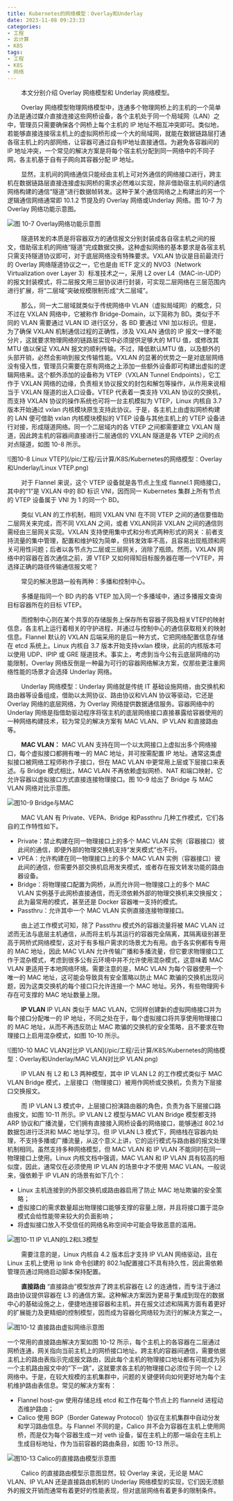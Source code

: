```yaml
---
title: Kubernetes的网络模型：Overlay和Underlay
date: 2023-11-08 09:23:33
categories: 
- 工程
- 云计算
- K8S
tags:
- 工程
- K8S
- 网络
---
```


&ensp;&ensp;&ensp;&ensp; 本文分别介绍 Overlay 网络模型和 Underlay 网络模型。

&ensp;&ensp;&ensp;&ensp; Overlay 网络模型物理网络模型中，连通多个物理网桥上的主机的一个简单办法是通过媒介直接连接这些网桥设备，各个主机处于同一个局域网（LAN）之中，管理员只需要确保各个网桥上每个主机的 IP 地址不相互冲突即可。类似地，若能够直接连接宿主机上的虚拟网桥形成一个大的局域网，就能在数据链路层打通各宿主机上的内部网络，让容器可通过自有IP地址直接通信。为避免各容器间的 IP 地址冲突，一个常见的解决方案是将每个宿主机分配到同一网络中的不同子网，各主机基于自有子网向其容器分配 IP 地址。

&ensp;&ensp;&ensp;&ensp; 显然，主机间的网络通信只能经由主机上可对外通信的网络接口进行，跨主机在数据链路层直接连接虚拟网桥的需求必然难以实现，除非借助宿主机间的通信网络构建的通信“隧道”进行数据帧转发。这种于某个通信网络之上构建出的另一个逻辑通信网络通常即 10.1.2 节提及的 Overlay 网络或Underlay 网络。图 10-7 为 Overlay 网络功能示意图。

![图 10-7 Overlay网络功能示意图](/pic/工程/云计算/K8S/Kubernetes的网络模型：Overlay和Underlay/overlay网络模型.png)

&ensp;&ensp;&ensp;&ensp; 隧道转发的本质是将容器双方的通信报文分别封装成各自宿主机之间的报文，借助宿主机的网络“隧道”完成数据交换。这种虚拟网络的基本要求是各宿主机只需支持隧道协议即可，对于底层网络没有特殊要求。VXLAN 协议是目前最流行的 Overlay 网络隧道协议之一，它也是由 IETF 定义的 NVO3（Network Virtualization over Layer 3）标准技术之一，采用 L2 over L4（MAC-in-UDP）的报文封装模式，将二层报文用三层协议进行封装，可实现二层网络在三层范围内进行扩展，将“二层域”突破规模限制形成“大二层域”。

&ensp;&ensp;&ensp;&ensp; 那么，同一大二层域就类似于传统网络中 VLAN（虚拟局域网）的概念，只不过在 VXLAN 网络中，它被称作 Bridge-Domain，以下简称为 BD。类似于不同的 VLAN 需要通过 VLAN ID 进行区分，各 BD 要通过 VNI 加以标识。但是，为了确保 VXLAN 机制通信过程的正确性，涉及 VXLAN 通信的 IP 报文一律不能分片，这就要求物理网络的链路层实现中必须提供足够大的 MTU 值，或修改其 MTU 值以保证 VXLAN 报文的顺利传输。不过，降低默认MTU 值，以及额外的头部开销，必然会影响到报文传输性能。VXLAN 的显著的优势之一是对底层网络没有侵入性，管理员只需要在原有网络之上添加一些额外设备即可构建出虚拟的逻辑网络来。这个额外添加的设备称为 VTEP（VXLAN Tunnel Endpoints），它工作于 VXLAN 网络的边缘，负责相关协议报文的封包和解包等操作，从作用来说相当于 VXLAN 隧道的出入口设备。VTEP 代表着一类支持 VXLAN 协议的交换机，而支持 VXLAN 协议的操作系统也可将一台主机模拟为 VTEP，Linux 内核自 3.7 版本开始通过 vxlan 内核模块原生支持此协议。于是，各主机上由虚拟网桥构建的 LAN 便可借助 vxlan 内核模块模拟的 VTEP 设备与其他主机上的 VTEP 设备进行对接，形成隧道网络。同一个二层域内的各 VTEP 之间都需要建立 VXLAN 隧道，因此跨主机的容器间直接进行二层通信的 VXLAN 隧道是各 VTEP 之间的点对点隧道，如图 10-8 所示。

![图10-8 Linux VTEP](/pic/工程/云计算/K8S/Kubernetes的网络模型：Overlay和Underlay/Linux VTEP.png)

&ensp;&ensp;&ensp;&ensp; 对于 Flannel 来说，这个 VTEP 设备就是各节点上生成 flannel.1 网络接口，其中的“1”是 VXLAN 中的 BD 标识 VNI，因而同一 Kubernetes 集群上所有节点的 VTEP 设备属于 VNI 为 1 的同一个 BD。

&ensp;&ensp;&ensp;&ensp; 类似 VLAN 的工作机制，相同 VXLAN VNI 在不同 VTEP 之间的通信要借助二层网关来完成，而不同 VXLAN 之间，或者 VXLAN同非 VXLAN 之间的通信则需经由三层网关实现。VXLAN 支持使用集中式和分布式两种形式的网关：前者支持流量的集中管理，配置和维护较为简单，但转发效率不高，且容易出现瓶颈和网关可用性问题；后者以各节点为二层或三层网关，消除了瓶颈。然而，VXLAN 网络中的容器在首次通信之前，源 VTEP 又如何得知目标服务器在哪一个VTEP，并选择正确的路径传输通信报文呢？

&ensp;&ensp;&ensp;&ensp; 常见的解决思路一般有两种：多播和控制中心。

&ensp;&ensp;&ensp;&ensp; 多播是指同一个 BD 内的各 VTEP 加入同一个多播域中，通过多播报文查询目标容器所在的目标 VTEP。

&ensp;&ensp;&ensp;&ensp; 而控制中心则在某个共享的存储服务上保存所有容器子网及相关VTEP的映射信息，各主机上运行着相关的守护进程，并通过与控制中心的通信获取相关的映射信息。Flannel 默认的 VXLAN 后端采用的是后一种方式，它把网络配置信息存储在 etcd 系统上。Linux 内核自 3.7 版本开始支持vxlan 模块，此前的内核版本可以使用 UDP、IPIP 或 GRE 隧道技术。事实上，考虑到当今公有云底层网络的功能限制，Overlay 网络反倒是一种最为可行的容器网络解决方案，仅那些更注重网络性能的场景才会选择 Underlay 网络。

&ensp;&ensp;&ensp;&ensp; Underlay 网络模型：Underlay 网络就是传统 IT 基础设施网络，由交换机和路由器等设备组成，借助以太网协议、路由协议和VLAN 协议等驱动，它还是 Overlay 网络的底层网络，为 Overlay 网络提供数据通信服务。容器网络中的 Underlay 网络是指借助驱动程序将宿主机的底层网络接口直接暴露给容器使用的一种网络构建技术，较为常见的解决方案有 MAC VLAN、IP VLAN 和直接路由等。

 &ensp;&ensp;&ensp;&ensp; __MAC VLAN：__ MAC VLAN 支持在同一个以太网接口上虚拟出多个网络接口，每个虚拟接口都拥有唯一的 MAC 地址，并可按需配置 IP 地址。通常这类虚拟接口被网络工程师称作子接口，但在 MAC VLAN 中更常用上层或下层接口来表述。与 Bridge 模式相比，MAC VLAN 不再依赖虚拟网桥、NAT 和端口映射，它允许容器以虚拟接口方式直接连接物理接口。图 10-9 给出了 Bridge 与 MAC VLAN 网络对比示意图。

 ![图10-9 Bridge与MAC](/pic/工程/云计算/K8S/Kubernetes的网络模型：Overlay和Underlay/Bridge与MAC.webp)

 &ensp;&ensp;&ensp;&ensp; MAC VLAN 有 Private、VEPA、Bridge 和Passthru 几种工作模式，它们各自的工作特性如下。

* Private：禁止构建在同一物理接口上的多个 MAC VLAN 实例（容器接口）彼此间的通信，即便外部的物理交换机支持“发夹模式”也不行。
* VPEA：允许构建在同一物理接口上的多个 MAC VLAN 实例（容器接口）彼此间的通信，但需要外部交换机启用发夹模式，或者存在报文转发功能的路由器设备。
* Bridge：将物理接口配置为网桥，从而允许同一物理接口上的多个 MAC VLAN 实例基于此网桥直接通信，而无须依赖外部的物理交换机来交换报文；此为最常用的模式，甚至还是 Docker 容器唯一支持的模式。
* Passthru：允许其中一个 MAC VLAN 实例直接连接物理接口。

&ensp;&ensp;&ensp;&ensp; 由上述工作模式可知，除了 Passthru 模式外的容器流量将被 MAC VLAN 过滤而无法与底层主机通信，从而将主机与其运行的容器完全隔离，其隔离级别甚至高于网桥式网络模型，这对于有多租户需求的场景尤为有用。由于各实例都有专用的 MAC 地址，因此 MAC VLAN 允许传输广播和多播流量，但它要求物理接口工作于混杂模式，考虑到很多公有云环境中并不允许使用混杂模式，这意味着 MAC VLAN 更适用于本地网络环境。需要注意的是，MAC VLAN 为每个容器使用一个唯一的 MAC 地址，这可能会导致具有安全策略以防止 MAC 欺骗的交换机出现问题，因为这类交换机的每个接口只允许连接一个 MAC 地址。另外，有些物理网卡存在可支撑的 MAC 地址数量上限。

 &ensp;&ensp;&ensp;&ensp; __IP VLAN__ IP VLAN 类似于 MAC VLAN，它同样创建新的虚拟网络接口并为每个接口分配唯一的 IP 地址，不同之处在于，每个虚拟接口将共享使用物理接口的 MAC 地址，从而不再违反防止 MAC 欺骗的交换机的安全策略，且不要求在物理接口上启用混杂模式，如图 10-10 所示。

![图10-10 MAC VLAN对比IP VLAN](/pic/工程/云计算/K8S/Kubernetes的网络模型：Overlay和Underlay/MAC VLAN对比IP VLAN.png)

&ensp;&ensp;&ensp;&ensp; IP VLAN 有 L2 和 L3 两种模型，其中 IP VLAN L2 的工作模式类似于 MAC VLAN Bridge 模式，上层接口（物理接口）被用作网桥或交换机，负责为下层接口交换报文。

&ensp;&ensp;&ensp;&ensp; 而 IP VLAN L3 模式中，上层接口扮演路由器的角色，负责为各下层接口路由报文，如图 10-11 所示。IP VLAN L2 模型与MAC VLAN Bridge 模型都支持 ARP 协议和广播流量，它们拥有直接接入网桥设备的网络接口，能够通过 802.1d 数据包进行泛洪和 MAC 地址学习。但 IP VLAN L3 模式下，网络栈在容器内处理，不支持多播或广播流量，从这个意义上讲，它的运行模式与路由器的报文处理机制相同。虽然支持多种网络模型，但 MAC VLAN 和 IP VLAN 不能同时在同一物理接口上使用。Linux 内核文档中强调，MAC VLAN 和 IP VLAN 具有较高的相似度，因此，通常仅在必须使用 IP VLAN 的场景中才不使用 MAC VLAN。一般说来，强依赖于 IP VLAN 的场景有如下几个：

* Linux 主机连接到的外部交换机或路由器启用了防止 MAC 地址欺骗的安全策略；
* 虚拟接口的需求数量超出物理接口能够支撑的容量上限，并且将接口置于混杂模式会给性能带来较大的负面影响；
* 将虚拟接口放入不受信任的网络名称空间中可能会导致恶意的滥用。

![图10-11 IP VLAN的L2和L3模型](/pic/工程/云计算/K8S/Kubernetes的网络模型：Overlay和Underlay/VLAN的L2和L3模型.png)

&ensp;&ensp;&ensp;&ensp; 需要注意的是，Linux 内核自 4.2 版本后才支持 IP VLAN 网络驱动，且在 Linux 主机上使用 ip link 命令创建的 802.1q配置接口不具有持久性，因此需依赖管理员通过网络启动脚本保持配置。

&ensp;&ensp;&ensp;&ensp; __直接路由__ “直接路由”模型放弃了跨主机容器在 L2 的连通性，而专注于通过路由协议提供容器在 L3 的通信方案。这种解决方案因为更易于集成到现在的数据中心的基础设施之上，便捷地连接容器和主机，并在报文过滤和隔离方面有着更好的扩展能力及更精细的控制模型，因而成为容器化网络较为流行的解决方案之一。

![图10-12 直接路由虚拟网络示意图](/pic/工程/云计算/K8S/Kubernetes的网络模型：Overlay和Underlay/直接路由虚拟网络示意图.png)

一个常用的直接路由解决方案如图 10-12 所示，每个主机上的各容器在二层通过网桥连通，网关指向当前主机上的网桥接口地址。跨主机的容器间通信，需要依据主机上的路由表指示完成报文路由，因此每个主机的物理接口地址都有可能成为另一个主机路由报文中的“下一跳”，这就要求各主机的物理接口必须位于同一个 L2 网络中。于是，在较大规模的主机集群中，问题的关键便转向如何更好地为每个主机维护路由表信息。常见的解决方案有：

* Flannel host-gw 使用存储总线 etcd 和工作在每个节点上的 flanneld 进程动态维护路由；
* Calico 使用 BGP（Border Gateway Protocol）协议在主机集群中自动分发和学习路由信息。与 Flannel 不同的是，Calico 并不会为容器在主机上使用网桥，而是仅为每个容器生成一对 veth 设备，留在主机上的那一端会在主机上生成目标地址，作为当前容器的路由条目，如图 10-13 所示。

![图10-13 Calico的直接路由模型示意图](/pic/工程/云计算/K8S/Kubernetes的网络模型：Overlay和Underlay/Calico的直接路由模型示意图.png)

&ensp;&ensp;&ensp;&ensp; Calico 的直接路由模型示意图显然，较 Overlay 来说，无论是 MAC VLAN、IP VLAN 还是直接路由机制的 Underlay 网络模型的实现，它们因无须额外的报文开销而通常有着更好的性能表现，但对底层网络有着更多的限制条件。















































